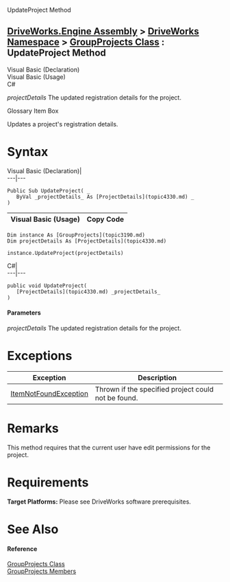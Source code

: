UpdateProject Method   
  
[DriveWorks.Engine Assembly](topic2156.md) > [DriveWorks Namespace](topic2159.md) > [GroupProjects Class](topic3190.md) : UpdateProject Method  
---  
  
Visual Basic (Declaration)    
Visual Basic (Usage)    
C# 

_projectDetails_
    The updated registration details for the project.

Glossary Item Box

Updates a project's registration details. 

# Syntax

Visual Basic (Declaration)|   
---|---  
      
    
    Public Sub UpdateProject( _
       ByVal _projectDetails_ As [ProjectDetails](topic4330.md) _
    )   
  
Visual Basic (Usage)| Copy Code  
---|---  
      
    
    Dim instance As [GroupProjects](topic3190.md)
    Dim projectDetails As [ProjectDetails](topic4330.md)
     
    instance.UpdateProject(projectDetails)  
  
C#|   
---|---  
      
    
    public void UpdateProject( 
       [ProjectDetails](topic4330.md) _projectDetails_
    )  
  
#### Parameters

 _projectDetails_
    The updated registration details for the project.

# Exceptions

Exception| Description  
---|---  
[ItemNotFoundException](topic3571.md)| Thrown if the specified project could not be found.  
  
# Remarks

This method requires that the current user have edit permissions for the project.

# Requirements

**Target Platforms:** Please see DriveWorks software prerequisites.

# See Also

#### Reference

[GroupProjects Class](topic3190.md)   
[GroupProjects Members](topic3191.md)


